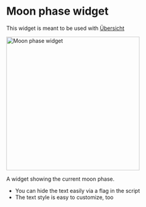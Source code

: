 # Moon phase widget

This widget is meant to be used with [Übersicht](http://tracesof.net/uebersicht/)

<img width="350" alt="Moon phase widget" src="https://user-images.githubusercontent.com/1476865/106313584-bc49b500-6268-11eb-8da3-95c23833e99e.png">

A widget showing the current moon phase.

- You can hide the text easily via a flag in the script
- The text style is easy to customize, too
